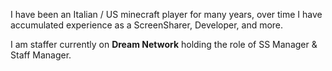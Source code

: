 I have been an Italian / US minecraft player for many years, over time I have accumulated experience as a ScreenSharer, Developer, and more.

I am staffer currently on **Dream Network** holding the role of SS Manager & Staff Manager.
